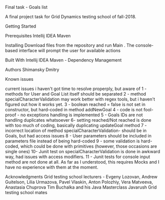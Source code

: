Final task - Goals list

A final project task for Grid Dynamics testing school of fall-2018.


Getting Started

Prerequisites
Intellij IDEA
Maven


Installing
Download files from the repository and run Main .
The console-based interface will prompt the user for available actions

Built With
Intellij IDEA
Maven - Dependency Management

Authors
Shimansky Dmitry

Known issues

current issues  i haven't got time to resolve properply, but aware of
1 - methods for User and Goal List itself should be separated
2 - method specialCharacterValidation may work better with regex tools, but i haven't figured out how it works yet.
3 - boolean reached = false is not set in constructor, but hard-coded in method addNewGoal
4 - code is not fool-proof - no exceptions handling is implemented
5 - Goals IDs are not handling duplicates whatsoever
6- setting reached/Not reached is done with too much of coding, basically duplicating updateGoal method
7 - incorrect location of method specialCharacterValidation- should be in Goals, but had access issues
8 - User parameters should be included in parameters file instead of being hard-coded
9 - some validation is hard-coded, which could be done with primitives (however, those occasions are single ones)
10- Junit test on specialCharacterValidation is done in awkward way, had issues with access modifiers.
11 - Junit tests for console input method are not done at all.
As far as I understood, this requires Mocks and I have no experience with them at the moment.


Acknowledgments
Grid testing school lecturers - Evgeny Lozovan, Andrew Guitelson, Lilia Urmazova, Pavel Vlaskin, Anton Polozhiy, Vera Matveeva, Anastasia Chuprova
Tim Buchalka and his Java Masterclass
Javarush
Grid testing school mates


